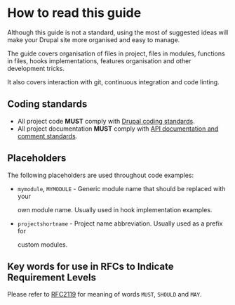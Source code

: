 # How to read this guide

Although this guide is not a standard, using the most of suggested ideas will make your Drupal site more organised and easy to manage.

The guide covers organisation of files in project, files in modules, functions in files, hooks implementations, features organisation and other development tricks.

It also covers interaction with git, continuous integration and code linting.

## Coding standards

* All project code **MUST** comply with [Drupal coding standards](https://www.drupal.org/docs/develop/standards).
* All project documentation **MUST** comply with [API documentation and comment standards](https://www.drupal.org/coding-standards/docs).

## Placeholders

The following placeholders are used throughout code examples:

*   `mymodule`, `MYMODULE` - Generic module name that should be replaced with your

    own module name. Usually used in hook implementation examples.
*   `projectshortname` - Project name abbreviation. Usually used as a prefix for

    custom modules.

## Key words for use in RFCs to Indicate Requirement Levels

Please refer to [RFC2119](https://www.ietf.org/rfc/rfc2119.txt) for meaning of words `MUST`, `SHOULD` and `MAY`.
